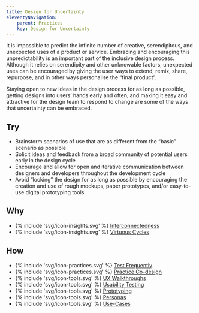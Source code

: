 ```yaml
---
title: Design for Uncertainty
eleventyNavigation:
    parent: Practices
    key: Design for Uncertainty
---
```


It is impossible to predict the infinite number of creative, serendipitous, and unexpected uses of a product or service.
Embracing and encouraging this unpredictability is an important part of the inclusive design process. Although it relies
on serendipity and other unknowable factors, unexpected uses can be encouraged by giving the user ways to extend, remix,
share, repurpose, and in other ways personalise the “final product”.

Staying open to new ideas in the design process for as long as possible, getting designs into users’ hands early and
often, and making it easy and attractive for the design team to respond to change are some of the ways that uncertainty
can be embraced.

## Try

* Brainstorm scenarios of use that are as different from the “basic” scenario as possible
* Solicit ideas and feedback from a broad community of potential users early in the design cycle
* Encourage and allow for open and iterative communication between designers and developers throughout the development
  cycle
* Avoid “locking” the design for as long as possible by encouraging the creation and use of rough mockups, paper
  prototypes, and/or easy-to-use digital prototyping tools

## Why

* {% include 'svg/icon-insights.svg' %} [Interconnectedness](../../insights/interconnectedness/)
* {% include 'svg/icon-insights.svg' %} [Virtuous Cycles](../../insights/virtuous-cycles/)

## How

* {% include 'svg/icon-practices.svg' %} [Test Frequently](../../practices/test-frequently/)
* {% include 'svg/icon-practices.svg' %} [Practice Co-design](../../practices/practice-co-design/)
* {% include 'svg/icon-tools.svg' %} [UX Walkthroughs](../../tools/ux-walkthroughs/)
* {% include 'svg/icon-tools.svg' %} [Usability Testing](../../tools/usability-testing/)
* {% include 'svg/icon-tools.svg' %} [Prototyping](../../tools/prototyping/)
* {% include 'svg/icon-tools.svg' %} [Personas](../../tools/personas/)
* {% include 'svg/icon-tools.svg' %} [Use-Cases](../../tools/use-cases/)
